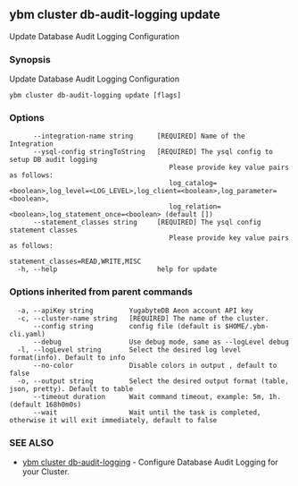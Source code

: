 ## ybm cluster db-audit-logging update

Update Database Audit Logging Configuration

### Synopsis

Update Database Audit Logging Configuration

```
ybm cluster db-audit-logging update [flags]
```

### Options

```
      --integration-name string      [REQUIRED] Name of the Integration
      --ysql-config stringToString   [REQUIRED] The ysql config to setup DB audit logging
                                     	Please provide key value pairs as follows:
                                     	log_catalog=<boolean>,log_level=<LOG_LEVEL>,log_client=<boolean>,log_parameter=<boolean>,
                                     	log_relation=<boolean>,log_statement_once=<boolean> (default [])
      --statement_classes string     [REQUIRED] The ysql config statement classes
                                     	Please provide key value pairs as follows:
                                     	statement_classes=READ,WRITE,MISC
  -h, --help                         help for update
```

### Options inherited from parent commands

```
  -a, --apiKey string         YugabyteDB Aeon account API key
  -c, --cluster-name string   [REQUIRED] The name of the cluster.
      --config string         config file (default is $HOME/.ybm-cli.yaml)
      --debug                 Use debug mode, same as --logLevel debug
  -l, --logLevel string       Select the desired log level format(info). Default to info
      --no-color              Disable colors in output , default to false
  -o, --output string         Select the desired output format (table, json, pretty). Default to table
      --timeout duration      Wait command timeout, example: 5m, 1h. (default 168h0m0s)
      --wait                  Wait until the task is completed, otherwise it will exit immediately, default to false
```

### SEE ALSO

* [ybm cluster db-audit-logging](ybm_cluster_db-audit-logging.md)	 - Configure Database Audit Logging for your Cluster.

